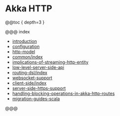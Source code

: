 <a id="http-scala"></a>
# Akka HTTP

@@toc { depth=3 }

@@@ index

* [introduction](introduction.md)
* [configuration](configuration.md)
* [http-model](common/http-model.md)
* [common/index](common/index.md)
* [implications-of-streaming-http-entity](implications-of-streaming-http-entity.md)
* [low-level-server-side-api](low-level-server-side-api.md)
* [routing-dsl/index](routing-dsl/index.md)
* [websocket-support](websocket-support.md)
* [client-side/index](client-side/index.md)
* [server-side-https-support](server-side-https-support.md)
* [handling-blocking-operations-in-akka-http-routes](handling-blocking-operations-in-akka-http-routes.md)
* [migration-guides-scala](migration-guide/index.md)

@@@
